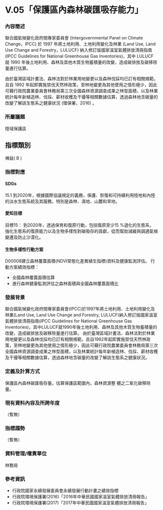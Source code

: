# V.05「保護區內森林碳匯吸存能力」

<script type="text/javascript" src="http://cdn.mathjax.org/mathjax/latest/MathJax.js?config=TeX-AMS-MML_HTMLorMML"></script>

### 內容簡述
聯合國氣候變化政府間專家委員會 (Intergovernmental Panel on Climate Change，IPCC) 於 1997 年將土地利用、土地利用變化及林業 (Land Use, Land Use Change and Forestry，LULUCF) 納入修訂版國家溫室氣體排放清冊指南 (IPCC Guidelines for National Greenhouse Gas Inventories)，其中 LULUCF 就 1990 年後土地利用、森林及其他木質生物蓄積量的改變，造成碳排放及碳移除量進行估算。

由於臺灣區域計畫法、森林法對於林業用地變更以及森林伐採均已訂有相關規範，且自 1992 年起即實施禁伐天然林政策，至林地變更為其他使用之情形極少，因此可藉行政院農業委員會林務局第三次全國森林資源調查成果之林型面積，以及林業統計每年新植造林、伐採、薪材收穫及干擾等相關數據估算，透過森林地含碳量的改變了解該生態系之健康狀況 (環保署，2016) 。

### 所屬議題
陸域保護區
## 指標類別
裨益( B )
### 指標對應
#### SDGs
15.1
到2020年，根據國際協議規定的義務，保護、恢復和可持續利用陸地和內陸的淡水生態系統及其服務，特別是森林、濕地、山麓和旱地。
#### 愛知目標
目標15：
到2020年，透過保育和復原行動，包括復原至少15 %退化的生態系，強化生態系的復原能力以及生物多樣性對碳吸存的貢獻，從而幫助減緩與調適氣候變遷及防止沙漠化。
#### 生物多樣性行動方案
D00008建立森林覆蓋面積(NDVI常態化差異植生指標)資料及健康監測評估。
行動方案績效指標：
* 全國森林覆蓋面積估算
* 進行森林健康監測評估之森林面積與全國森林覆蓋面積比
### 發展背景
聯合國氣候變化政府間專家委員會(IPCC)於1997年將土地利用、土地利用變化及林業(Land Use, Land Use Change and Forestry, LULUCF)納入修訂版國家溫室氣體排放清冊指南(IPCC Guidelines for National Greenhouse Gas Inventories)，其中LULUCF就1990年後土地利用、森林及其他木質生物蓄積量的改變，造成碳排放及碳移除量進行估算。
由於臺灣區域計畫法、森林法對於林業用地變更以及森林伐採均已訂有相關規範，且自1992年起即實施禁伐天然林政策，至林地變更為其他使用之情形極少，因此可藉行政院農業委員會林務局第三次全國森林資源調查成果之林型面積，以及林業統計每年新植造林、伐採、薪材收穫及干擾等相關數據估算，透過森林地含碳量的改變了解該生態系之健康狀況。
### 定義及計算方式
保護區內森林碳匯吸存量。估算保護區範圍內，森林資源整
體之二氧化碳移除量。

### 現有資料內容及所跨年度
（暫無）
### 指標趨勢
（暫無）
### 資料管理/權責單位
林務局
### 參考資訊
* 行政院國家永續發展委員會永續發展行動計畫之績效指標
* 行政院環境保護署(2016)「2016年中華民國國家溫室氣體排放清冊報告」
* 行政院環境保護署(2017)「2017年中華民國國家溫室氣體排放清冊報告」
